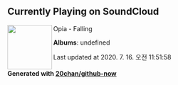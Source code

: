 ## Currently Playing on SoundCloud

[<img align="left" width="100" src="https://i1.sndcdn.com/artworks-000144735296-rqpqnq-t120x120.jpg">](https://soundcloud.com/opia-official/falling)

Opia - Falling

**Albums**: undefined

Last updated at 2020. 7. 16. 오전 11:51:58

#### Generated with [20chan/github-now](https://github.com/20chan/github-now)


<!--
**20chan/20chan** is a ✨ _special_ ✨ repository because its `README.md` (this file) appears on your GitHub profile.

Here are some ideas to get you started:

- 🔭 I’m currently working on ...
- 🌱 I’m currently learning ...
- 👯 I’m looking to collaborate on ...
- 🤔 I’m looking for help with ...
- 💬 Ask me about ...
- 📫 How to reach me: ...
- 😄 Pronouns: ...
- ⚡ Fun fact: ...
-->

